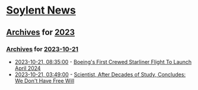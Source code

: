 # [Soylent News](../../../README.md)

## [Archives](../../index.md) for [2023](../index.md)

### [Archives](../../index.md) for [2023-10-21](index.md)

* [2023-10-21, 08:35:00](https://soylentnews.org/article.pl?sid=23/10/20/0358255&from=rss) - [Boeing's First Crewed Starliner Flight To Launch April 2024 ](https://soylentnews.org/article.pl?sid=23/10/20/0358255&from=rss)
* [2023-10-21, 03:49:00](https://soylentnews.org/article.pl?sid=23/10/20/0351254&from=rss) - [Scientist, After Decades of Study, Concludes: We Don't Have Free Will](https://soylentnews.org/article.pl?sid=23/10/20/0351254&from=rss)
